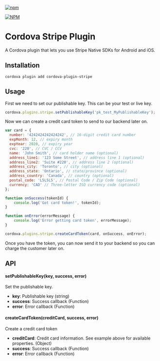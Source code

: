 [![npm](https://img.shields.io/npm/l/express.svg)](https://www.npmjs.com/package/cordova-plugin-stripe)

[![NPM](https://nodei.co/npm/cordova-plugin-stripe.png?stars&downloads)](https://nodei.co/npm/cordova-plugin-stripe/)


# Cordova Stripe Plugin
A Cordova plugin that lets you use Stripe Native SDKs for Android and iOS.

## Installation
```shell
cordova plugin add cordova-plugin-stripe
```

## Usage

First we need to set our publishable key. This can be your test or live key.
```javascript
cordova.plugins.stripe.setPublishableKey('pk_test_MyPublishableKey');
```

Now we can create a credit card token to send to our backend later on.

```javascript
var card = {
  number: '4242424242424242', // 16-digit credit card number
  expMonth: 12, // expiry month
  expYear: 2020, // expiry year
  cvc: '220', // CVC / CCV 
  name: 'John Smith', // card holder name (optional)
  address_line1: '123 Some Street', // address line 1 (optional)
  address_line2: 'Suite #220', // address line 2 (optional)
  address_city: 'Toronto', // city (optional)
  address_state: 'Ontario', // state/province (optional)
  address_country: 'Canada', // country (optional)
  postal_code: 'L5L5L5', // Postal Code / Zip Code (optional)
  currency: 'CAD' // Three-letter ISO currency code (optional)
};

function onSuccess(tokenId) {
    console.log('Got card token!', tokenId);
}

function onError(errorMessage) {
    console.log('Error getting card token', errorMessage);
}

cordova.plugins.stripe.createCardToken(card, onSuccess, onError);
```

Once you have the token, you can now send it to your backend so you can charge the customer later on.


## API

#### setPublishableKey(key, success, error)
Set the publishable key.
* **key**: Publishable key (string)
* **success**: Success callback (Function)
* **error**: Error callback (Function)

#### createCardToken(creditCard, success, error)
Create a credit card token
* **creditCard**: Credit card information. See example above for available properties. (Object)
* **success**: Success callback (Function)
* **error**: Error callback (Function)